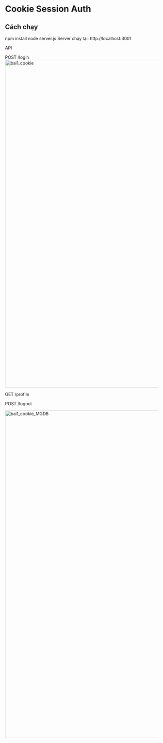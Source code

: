 # Cookie Session Auth

## Cách chạy
npm install
node server.js
Server chạy tại: http://localhost:3001

API

POST /login
<img width="1920" height="1080" alt="bai1_cookie" src="https://github.com/user-attachments/assets/11b9eff4-a154-41f4-ba0c-073c08fbcbc7" />

GET /profile

POST /logout

<img width="1920" height="1080" alt="bai1_cookie_MGDB" src="https://github.com/user-attachments/assets/b26cbf9f-4927-4c17-aeef-97b53d716011" />
